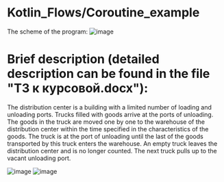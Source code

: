 # Kotlin_Flows/Coroutine_example
The scheme of the program:
![image](https://user-images.githubusercontent.com/104363713/231083088-40f82781-e540-41cc-b532-8d7e783ffd30.png)

# Brief description (detailed description can be found in the file "ТЗ к курсовой.docx"):

The distribution center is a building with a limited number of loading and unloading ports. Trucks filled with goods arrive at the ports of unloading. The goods in the truck are moved one by one to the warehouse of the distribution center within the time specified in the characteristics of the goods. The truck is at the port of unloading until the last of the goods transported by this truck enters the warehouse.
An empty truck leaves the distribution center and is no longer counted. The next truck pulls up to the vacant unloading port.

![image](https://user-images.githubusercontent.com/104363713/231084545-671030c1-a954-4776-8730-575a516a0417.png)
![image](https://user-images.githubusercontent.com/104363713/231084838-2ba85555-1f7d-40fa-8a75-5cd459b4b9eb.png)

